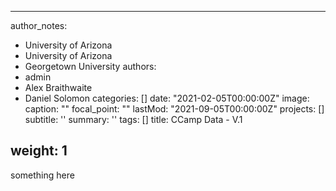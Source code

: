 
---
author_notes:
- University of Arizona
- University of Arizona
- Georgetown University
authors:
- admin
- Alex Braithwaite
- Daniel Solomon
categories: []
date: "2021-02-05T00:00:00Z"
image:
  caption: ""
  focal_point: ""
lastMod: "2021-09-05T00:00:00Z"
projects: []
subtitle: ''
summary: ''
tags: []
title: CCamp Data - V.1

weight: 1
---


something here
